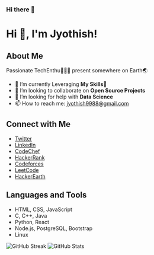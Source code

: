 ### Hi there 👋
# Hi 👋, I'm Jyothish!

## About Me
Passionate TechEnthu👨🏽‍💻 present somewhere on Earth🌏

- 🔭 I’m currently Leveraging **My Skills💼**
- 👯 I’m looking to collaborate on **Open Source Projects**
- 🤝 I’m looking for help with **Data Science**
- 📫 How to reach me: [jyothish9988@gmail.com](mailto:jyothish9988@gmail.com)

## Connect with Me
- [Twitter](https://twitter.com/your_twitter_handle)
- [LinkedIn](https://www.linkedin.com/in/your_linkedin_profile)
- [CodeChef](https://www.codechef.com/users/your_codechef_handle)
- [HackerRank](https://www.hackerrank.com/your_hackerrank_handle)
- [Codeforces](https://codeforces.com/profile/your_codeforces_handle)
- [LeetCode](https://leetcode.com/your_leetcode_handle)
- [HackerEarth](https://www.hackerearth.com/@your_hackerearth_handle)

## Languages and Tools
- HTML, CSS, JavaScript
- C, C++, Java
- Python, React
- Node.js, PostgreSQL, Bootstrap
- Linux

![GitHub Streak](https://github-readme-streak-stats.herokuapp.com/?user=your_github_username)
![GitHub Stats](https://github-readme-stats.vercel.app/api?username=your_github_username&show_icons=true&locale=en)

<!--
**Jyothish9988/Jyothish9988** is a ✨ _special_ ✨ repository because its `README.md` (this file) appears on your GitHub profile.

Here are some ideas to get you started:

- 🔭 I’m currently working on ...
- 🌱 I’m currently learning ...
- 👯 I’m looking to collaborate on ...
- 🤔 I’m looking for help with ...
- 💬 Ask me about ...
- 📫 How to reach me: ...
- 😄 Pronouns: ...
- ⚡ Fun fact: ...
-->
